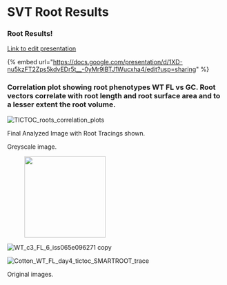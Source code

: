 # SVT Root Results

### Root Results!

[Link to edit presentation ](https://docs.google.com/presentation/d/1XD-nu5kzFT2Zps5kdvEDr5t\_\_-0yMr9lBTJ1Wucxha4/edit?usp=sharing)

{% embed url="https://docs.google.com/presentation/d/1XD-nu5kzFT2Zps5kdvEDr5t__-0yMr9lBTJ1Wucxha4/edit?usp=sharing" %}

### Correlation plot showing root phenotypes WT FL vs GC. Root vectors correlate with root length and root surface area and to a lesser extent the root volume.

![TICTOC\_roots\_correlation\_plots](https://github.com/dr-richard-barker/TICTOC/assets/8679982/f497e31d-8328-4142-a613-313b4bc16539)

Final Analyzed Image with Root Tracings shown.

Greyscale image.

<figure><img src="https://github.com/dr-richard-barker/TICTOC/assets/8679982/1b0af6a2-e9be-44df-9281-b14de01e3485" alt="" width="188"><figcaption></figcaption></figure>

![WT\_c3\_FL\_6\_iss065e096271 copy](https://github.com/dr-richard-barker/TICTOC/assets/8679982/295c9a69-7206-4a13-bdd9-2c5a969e7fb3)

![Cotton\_WT\_FL\_day4\_tictoc\_SMARTROOT\_trace](https://github.com/dr-richard-barker/TICTOC/assets/8679982/3158b9e1-657b-4394-a4e0-fcc93b7ece55)

Original images.&#x20;
